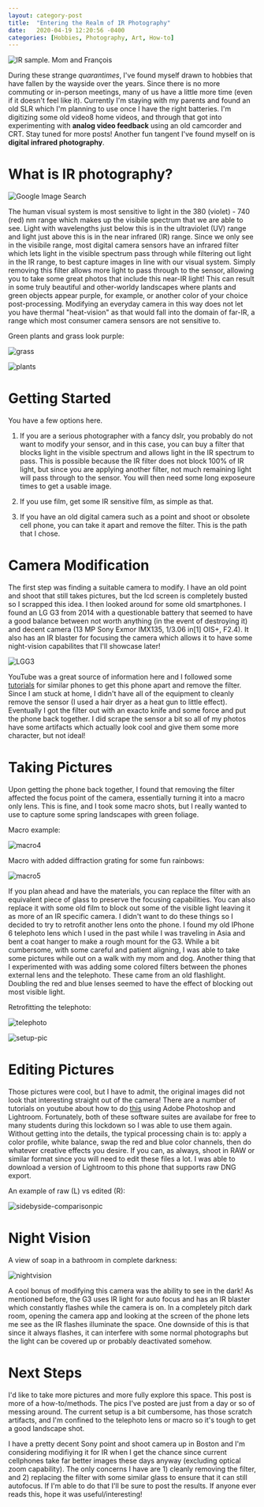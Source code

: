 ```yaml
---
layout: category-post
title:  "Entering the Realm of IR Photography"
date:   2020-04-19 12:20:56 -0400
categories: [Hobbies, Photography, Art, How-to]
---
```


![IR sample. Mom and François](/assets/ir/1.jpg)

During these strange *quarantimes*, I've found myself drawn to hobbies that have fallen by the wayside over the years. Since there is no more commuting or in-person meetings, many of us have a little more time (even if it doesn't feel like it). Currently I'm staying with my parents and found an old SLR which I'm planning to use once I have the right batteries. I'm digitizing some old video8  home videos, and through that got into experimenting with **analog video feedback** using an old camcorder and CRT. Stay tuned for more posts! Another fun tangent I've found myself on is **digital infrared photography**. 

# What is IR photography?

![Google Image Search](/assets/ir/screenshot.png)

The human visual system is most sensitive to light in the 380 (violet) - 740 (red) nm range which makes up the visibile spectrum that we are able to see. Light with wavelengths just below this is in the ultraviolet (UV) range and light just above this is in the near infrared (IR) range. Since we only see in the visibile range, most digital camera sensors have an infrared filter which lets light in the visible spectrum pass through while filtering out light in the IR range, to best capture images in line with our visual system. Simply removing this filter allows more light to pass through to the sensor, allowing you to take some great photos that include this near-IR light! This can result in some truly beautiful and other-worldy landscapes where plants and green objects appear purple, for example, or another color of your choice post-processing. Modifying an everyday camera in this way does not let you have thermal "heat-vision" as that would fall into the domain of far-IR, a range which most consumer camera sensors are not sensitive to.

Green plants and grass look purple:

![grass](/assets/ir/2.jpg)

![plants](/assets/ir/3.jpg)


# Getting Started

You have a few options here.

1) If you are a serious photographer with a fancy dslr, you probably do not want to modify your sensor, and in this case, you can buy a filter that blocks light in the visible spectrum and allows light in the IR spectrum to pass. This is possible because the IR filter does not block 100% of IR light, but since you are applying another filter, not much remaining light will pass through to the sensor. You will then need some long exposeure times to get a usable image.

2) If you use film, get some IR sensitive film, as simple as that.

3) If you have an old digital camera such as a point and shoot or obsolete cell phone, you can take it apart and remove the filter. This is the path that I chose.

# Camera Modification

The first step was finding a suitable camera to modify. I have an old point and shoot that still takes pictures, but the lcd screen is completely busted so I scrapped this idea. I then looked around for some old smartphones. I found an LG G3 from 2014 with a questionable battery that seemed to have a good balance between not worth anything (in the event of destroying it) and decent camera (13 MP Sony Exmor IMX135, 1/3.06 in[1] OIS+, F2.4). It also has an IR blaster for focusing the camera which allows it to have some night-vision capabilites that I'll showcase later!

![LGG3](/assets/ir/phone.jpg)

YouTube was a great source of information here and I followed some [tutorials](https://www.youtube.com/watch?v=aTo7g1O-2AE&t=449s) for similar phones to get this phone apart and remove the filter. Since I am stuck at home, I didn't have all of the equipment to cleanly remove the sensor (I used a hair dryer as a heat gun to little effect). Eventually I got the filter out with an exacto knife and some force and put the phone back together. I did scrape the sensor a bit so all of my photos have some artifacts which actually look cool and give them some more character, but not ideal!

# Taking Pictures

Upon getting the phone back together, I found that removing the filter affected the focus point of the camera, essentially turning it into a macro only lens. This is fine, and I took some macro shots, but I really wanted to use to capture some spring landscapes with green foliage.

Macro example:

![macro4](/assets/ir/4.jpg)

Macro with added diffraction grating for some fun rainbows:

![macro5](/assets/ir/5.jpg)


If you plan ahead and have the materials, you can replace the filter with an equivalent piece of glass to preserve the focusing capabilities. You can also replace it with some old film to block out some of the visible light leaving it as more of an IR specific camera. I didn't want to do these things so I decided to try to retrofit another lens onto the phone. I found my old IPhone 6 telephoto lens which I used in the past while I was traveling in Asia and bent a coat hanger to make a rough mount for the G3. While a bit cumbersome, with some careful and patient aligning, I was able to take some pictures while out on a walk with my mom and dog. Another thing that I experimented with was adding some colored filters between the phones external lens and the telephoto. These came from an old flashlight. Doubling the red and blue lenses seemed to have the effect of blocking out most visible light. 

Retrofitting the telephoto:

![telephoto](/assets/ir/telephoto.jpg)

![setup-pic](/assets/ir/setup-pic.jpg)

# Editing Pictures

Those pictures were cool, but I have to admit, the original images did not look that interesting straight out of the camera! There are a number of tutorials on youtube about how to do [this](https://www.youtube.com/watch?v=ZMPWtK8aZaw) using Adobe Photoshop and Lightroom. Fortunately, both of these software suites are availabe for free to many students during this lockdown so I was able to use them again. Without getting into the details, the typical processing chain is to: apply a color profile, white balance, swap the red and blue color channels, then do whatever creative effects you desire. If you can, as always, shoot in RAW or similar format since you will need to edit these files a lot. I was able to download a version of Lightroom to this phone that supports raw DNG export.

An example of raw (L) vs edited (R):

![sidebyside-comparisonpic](/assets/ir/sidebyside.png)

# Night Vision

A view of soap in a bathroom in complete darkness:

![nightvision](/assets/ir/nightvision.jpg)

A cool bonus of modifying this camera was the ability to see in the dark! As mentioned before, the G3 uses IR light for auto focus and has an IR blaster which constantly flashes while the camera is on. In a completely pitch dark room, opening the camera app and looking at the screen of the phone lets me see as the IR flashes illuminate the space. One downside of this is that since it always flashes, it can interfere with some normal photographs but the light can be covered up or probably deactivated somehow. 

# Next Steps

I'd like to take more pictures and more fully explore this space. This post is more of a how-to/methods. The pics I've posted are just from a day or so of messing around. The current setup is a bit cumbersome, has those scratch artifacts, and I'm confined to the telephoto lens or macro so it's tough to get a good landscape shot.

I have a pretty decent Sony point and shoot camera up in Boston and I'm considering modifiying it for IR when I get the chance since current cellphones take far better images these days anyway (excluding optical zoom capability). The only concerns I have are 1) cleanly removing the filter, and 2) replacing the filter with some similar glass to ensure that it can still autofocus. If I'm able to do that I'll be sure to post the results. If anyone ever reads this, hope it was useful/interesting!